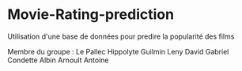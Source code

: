 # Movie-Rating-prediction
Utilisation d'une base de données pour predire la popularité des films


Membre du groupe :
Le Pallec Hippolyte
Guilmin Leny
David Gabriel
Condette Albin
Arnoult Antoine
